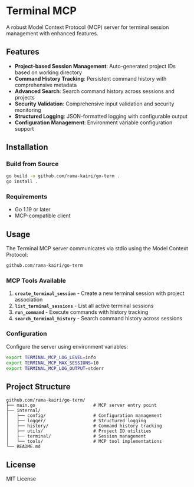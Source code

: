 # Terminal MCP

A robust Model Context Protocol (MCP) server for terminal session management with enhanced features.

## Features

- **Project-based Session Management**: Auto-generated project IDs based on working directory
- **Command History Tracking**: Persistent command history with comprehensive metadata
- **Advanced Search**: Search command history across sessions and projects
- **Security Validation**: Comprehensive input validation and security monitoring
- **Structured Logging**: JSON-formatted logging with configurable output
- **Configuration Management**: Environment variable configuration support

## Installation

### Build from Source

```bash
go build -o github.com/rama-kairi/go-term .
go install .
```

### Requirements

- Go 1.19 or later
- MCP-compatible client

## Usage

The Terminal MCP server communicates via stdio using the Model Context Protocol:

```bash
github.com/rama-kairi/go-term
```

### MCP Tools Available

1. **`create_terminal_session`** - Create a new terminal session with project association
2. **`list_terminal_sessions`** - List all active terminal sessions
3. **`run_command`** - Execute commands with history tracking
4. **`search_terminal_history`** - Search command history across sessions

### Configuration

Configure the server using environment variables:

```bash
export TERMINAL_MCP_LOG_LEVEL=info
export TERMINAL_MCP_MAX_SESSIONS=10
export TERMINAL_MCP_LOG_OUTPUT=stderr
```

## Project Structure

```
github.com/rama-kairi/go-term/
├── main.go                      # MCP server entry point
├── internal/
│   ├── config/                  # Configuration management
│   ├── logger/                  # Structured logging
│   ├── history/                 # Command history tracking
│   ├── utils/                   # Project ID utilities
│   ├── terminal/                # Session management
│   └── tools/                   # MCP tool implementations
└── README.md
```

## License

MIT License
